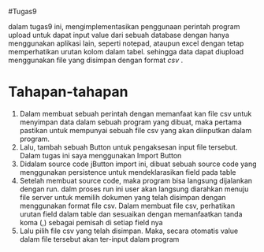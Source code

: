 #Tugas9

dalam tugas9 ini, mengimplementasikan penggunaan perintah program upload untuk dapat input value dari sebuah database dengan hanya menggunakan aplikasi lain, seperti notepad, ataupun excel dengan tetap memperhatikan urutan kolom dalam tabel. sehingga data dapat diupload menggunakan file yang disimpan dengan format _csv_ .

# Tahapan-tahapan
1. Dalam membuat sebuah perintah dengan memanfaat kan file csv untuk
menyimpan data dalam sebuah program yang dibuat, maka pertama pastikan
untuk mempunyai sebuah file csv yang akan diinputkan dalam program.
2. Lalu, tambah sebuah Button untuk pengaksesan input file tersebut. Dalam tugas
ini saya menggunakan Import Button
3. Didalam source code jButton import ini, dibuat sebuah source code yang
menggunakan persistence untuk mendeklarasikan field pada table
4. Setelah membuat source code, maka program bisa langsung dijalankan dengan
run. dalm proses run ini user akan langsung diarahkan menuju file server untuk
memilih dokumen yang telah disimpan dengan menggunakan format file csv.
Dalam membuat file csv, perhatikan urutan field dalam table dan sesuaikan
dengan memanfaatkan tanda koma (,) sebagai pemisah di setiap field nya
5. Lalu pilih file csv yang telah disimpan. Maka, secara otomatis value dalam file
tersebut akan ter-input dalam program
   
